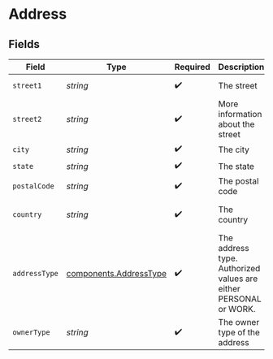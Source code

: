 # Address


## Fields

| Field                                                            | Type                                                             | Required                                                         | Description                                                      | Example                                                          |
| ---------------------------------------------------------------- | ---------------------------------------------------------------- | ---------------------------------------------------------------- | ---------------------------------------------------------------- | ---------------------------------------------------------------- |
| `street1`                                                        | *string*                                                         | :heavy_check_mark:                                               | The street                                                       | 5th Avenue                                                       |
| `street2`                                                        | *string*                                                         | :heavy_check_mark:                                               | More information about the street                                | Street 2                                                         |
| `city`                                                           | *string*                                                         | :heavy_check_mark:                                               | The city                                                         | New York                                                         |
| `state`                                                          | *string*                                                         | :heavy_check_mark:                                               | The state                                                        | New York                                                         |
| `postalCode`                                                     | *string*                                                         | :heavy_check_mark:                                               | The postal code                                                  | 10001                                                            |
| `country`                                                        | *string*                                                         | :heavy_check_mark:                                               | The country                                                      | United States of America                                         |
| `addressType`                                                    | [components.AddressType](../../models/components/addresstype.md) | :heavy_check_mark:                                               | The address type. Authorized values are either PERSONAL or WORK. | PERSONAL                                                         |
| `ownerType`                                                      | *string*                                                         | :heavy_check_mark:                                               | The owner type of the address                                    |                                                                  |